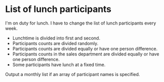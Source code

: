 # List of lunch participants

I'm on duty for lunch. I have to change the list of lunch participants every week.

* Lunchtime is divided into first and second.
* Participants counts are divided randomly.
* Participants counts are divided equally or have one person difference.
* Participants counts in the sales department are divided equally or have one person difference.
* Some participants have lunch at a fixed time.

Output a monthly list if an array of participant names is specified.
